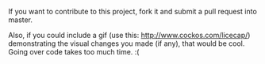 If you want to contribute to this project, fork it and submit a pull request into master.

Also, if you could include a gif (use this: http://www.cockos.com/licecap/) demonstrating the visual changes you made (if any), that would be cool. Going over code takes too much time. :(
